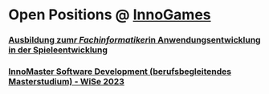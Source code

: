 # Open Positions @ [InnoGames](https://www.innogames.com/career/detail/job?s=github_jobs_repo)

### [Ausbildung zum*r Fachinformatiker*in Anwendungsentwicklung in der Spieleentwicklung](ausbildung-zum-r-fachinformatiker-in-anwendungsentwicklung-in-der-spieleentwicklung.md)
### [InnoMaster Software Development \(berufsbegleitendes Masterstudium\) - WiSe 2023](innomaster-software-development-berufsbegleitendes-masterstudium-wise-2023.md)
